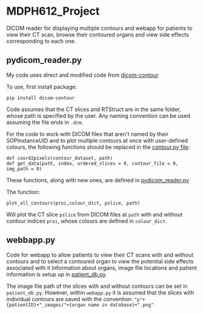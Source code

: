 # MDPH612_Project
DICOM reader for displaying multiple contours and webapp for patients to view their CT scan, browse their contoured organs and view side effects corresponding to each one.

## pydicom_reader.py
My code uses direct and modified code from [dicom-contour](https://github.com/KeremTurgutlu/dicom-contour)

To use, first install package:
```
pip install dicom-contour
```
Code assumes that the CT slices and RTStruct are in the same folder, whose path is specified by the user. Any naming convention can be used assuming the file ends in `.dcm`.

For the code to work with DICOM files that aren't named by their SOPInstanceUID and to plot multiple contours at once with user-defined colours, the following functions should be replaced in the [contour.py file](https://github.com/KeremTurgutlu/dicom-contour/blob/master/dicom_contour/contour.py):
```
def coord2pixels(contour_dataset, path)
def get_data(path, index, ordered_slices = 0, contour_file = 0, img_path = 0)
```
These functions, along with new ones, are defined in [pydicom_reader.py](https://github.com/kaylaosullivan/MDPH612_Project/blob/master/pydicom_reader.py)

The function:
```
plot_all_contours(proi,colour_dict, pslice, path)
```

Will plot the CT slice `pslice` from DICOM files at `path` with and without contour indices `proi`, whose colours are defined in `colour_dict`.   


## webbapp.py
Code for webapp to allow patients to view their CT scans with and without contours and to select a contoured organ to view the potential side effects associated with it
Information about organs, image file locations and patient information is setup up in [patient_db.py](https://github.com/kaylaosullivan/MDPH612_Project/blob/master/webapp/patient_db.py).

The image file path of the slices with and without contours can be set in `patient_db.py`. However, within `webapp.py` it is assumed that the slices with individual contours are saved with the convention: `"p"+{patientID}+"_images/"+{organ name in database}+".png"`


